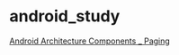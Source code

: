 # android_study

[Android Architecture Components _ Paging](https://github.com/devMozz/android_study/wiki/Android-Architecture-Components-_-Paging)
